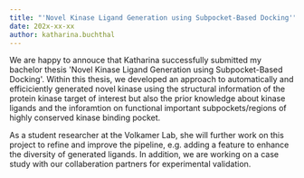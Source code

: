 ```yaml
---
title: "'Novel Kinase Ligand Generation using Subpocket-Based Docking'"
date: 202x-xx-xx
author: katharina.buchthal
---
```


We are happy to annouce that Katharina successfully submitted my bachelor thesis 'Novel Kinase Ligand Generation using Subpocket-Based Docking'. Within this thesis, we developed an approach to automatically and efficiciently generated novel kinase using the structural information of the protein kinase  target of interest but also the prior knowledge about kinase ligands and the inforamtion on functional important subpockets/regions of highly conserved kinase binding pocket. 

As a student researcher at the Volkamer Lab, she will further work on this project to refine and improve the pipeline, e.g. adding a feature to enhance the diversity of generated ligands. In addition, we are working on a case study with our collaberation partners for experimental validation.

